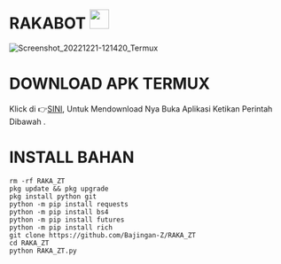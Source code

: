 # RAKABOT <img src="https://emojis.slackmojis.com/emojis/images/1588315024/8823/hyperkitty.gif" width="35px"></i></b></h2>

![Screenshot_20221221-121420_Termux](https://user-images.githubusercontent.com/95204908/208828406-36ff7ed7-0f72-4ae8-ad91-9b7c616287c4.jpg)




# DOWNLOAD APK TERMUX 

Klick di 👉[SINI](https://f-droid.org/repo/com.termux_117.apk), Untuk Mendownload Nya Buka Aplikasi Ketikan Perintah Dibawah .

# INSTALL BAHAN
`````
rm -rf RAKA_ZT
pkg update && pkg upgrade
pkg install python git
python -m pip install requests
python -m pip install bs4
python -m pip install futures
python -m pip install rich
git clone https://github.com/Bajingan-Z/RAKA_ZT
cd RAKA_ZT
python RAKA_ZT.py

